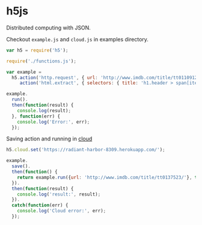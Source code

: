 # h5js

Distributed computing with JSON.

Checkout `example.js` and `cloud.js` in examples directory.

```JavaScript
var h5 = require('h5');

require('./functions.js');

var example =
  h5.action('http.request', { url: 'http://www.imdb.com/title/tt0110912/' }).
     action('html.extract', { selectors: { title: 'h1.header > span[itemprop="name"]', year: 'h1.header > span > a' } });

example.
  run().
  then(function(result) {
    console.log(result);
  }, function(err) {
    console.log('Error:', err);
  });
```

Saving action and running in [cloud](https://github.com/crackcomm/h5jserver)

```JavaScript
h5.cloud.set('https://radiant-harbor-8309.herokuapp.com/');

example.
  save().
  then(function() {
    return example.run({url: 'http://www.imdb.com/title/tt0137523/'}, true);
  }).
  then(function(result) {
    console.log('result:', result);
  }).
  catch(function(err) {
    console.log('Cloud error:', err);
  });

```
